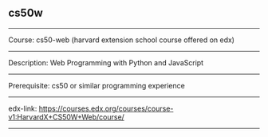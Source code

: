 cs50w
----------------------

----------------------
Course: cs50-web (harvard extension school course offered on edx)

----------------------
Description: Web Programming with Python and JavaScript

----------------------
Prerequisite: cs50 or similar programming experience

----------------------
edx-link:  https://courses.edx.org/courses/course-v1:HarvardX+CS50W+Web/course/

----------------------
